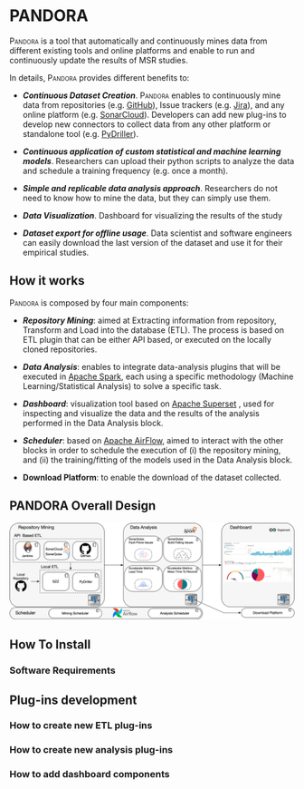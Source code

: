 # PANDORA

<span style="font-variant:small-caps;">Pandora</span> is a tool that automatically and continuously mines data from different existing tools and online platforms and enable to run and continuously update the results of MSR studies. 

In details, <span style="font-variant:small-caps;">Pandora</span> provides different benefits to: 
+ ___Continuous Dataset Creation___. <span style="font-variant:small-caps;">Pandora</span> enables to continuously mine data from repositories (e.g. [GitHub](https://github.com)), Issue trackers (e.g. [Jira](https://www.atlassian.com/software/jira)), and any online platform (e.g. [SonarCloud](https://sonarcloud.io)). Developers can add new plug-ins to develop new connectors to collect data from any other platform or standalone tool (e.g. [PyDriller](https://pydriller.readthedocs.io/en/latest/)). 
   

+ ___Continuous application of custom statistical and  machine learning models___. Researchers can upload their python scripts to analyze the data and schedule a training frequency (e.g. once a month).  


+ ___Simple and replicable data analysis approach___. Researchers do not need to know how to mine the data, but they can simply use them. 


+ ___Data Visualization___. Dashboard for visualizing the results of the study


+ ___Dataset export for offline usage___. Data scientist and software engineers can easily download the last version of the dataset and use it for their empirical studies.

## How it works

<span style="font-variant:small-caps;">Pandora</span> is composed by four main components:

+ ___Repository Mining___: aimed at Extracting information from repository, Transform and Load into the database (ETL). The process is based on ETL plugin that can be either API based, or executed on the locally cloned repositories. 


+ ___Data Analysis___: enables to integrate data-analysis plugins that will be executed in [Apache Spark](https://spark.apache.org), each using a specific methodology (Machine Learning/Statistical Analysis) to solve a specific task. 


+ ___Dashboard___: visualization tool based on [Apache Superset](https://superset.apache.org) , used for inspecting and visualize the data and the results of the analysis performed in the Data Analysis block.


+ ___Scheduler___: based on [Apache AirFlow](https://airflow.apache.org), aimed to interact with the other blocks in order to schedule the execution of (i) the repository mining, and (ii) the training/fitting of the models used in the Data Analysis block.  


+ __Download Platform__: to enable the download of the dataset collected.


## PANDORA Overall Design 

![alt text][logo]

[logo]: https://raw.githubusercontent.com/clowee/PANDORA/master/images/pandora_design.png "PANDORA design"

## How To Install 
### Software Requirements 




## Plug-ins development 

### How to create new ETL plug-ins 

### How to create new analysis plug-ins

### How to add dashboard components 

